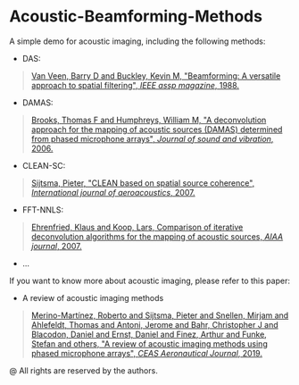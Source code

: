 # Acoustic-Beamforming-Methods
A simple demo for acoustic imaging, including the following methods:

* DAS: <br>
> [Van Veen, Barry D and Buckley, Kevin M, "Beamforming: A versatile approach to spatial filtering", *IEEE assp magazine*, 1988.](https://ieeexplore.ieee.org/abstract/document/665/ "https://ieeexplore.ieee.org/abstract/document/665/")
* DAMAS: <br>
> [Brooks, Thomas F and Humphreys, William M, "A deconvolution approach for the mapping of acoustic sources (DAMAS) determined from phased microphone arrays", *Journal of sound and vibration*, 2006.](https://www.sciencedirect.com/science/article/pii/S0022460X06000289 "https://www.sciencedirect.com/science/article/pii/S0022460X06000289")
* CLEAN-SC: <br> 
> [Sijtsma, Pieter, "CLEAN based on spatial source coherence", *International journal of aeroacoustics*, 2007.](https://journals.sagepub.com/doi/abs/10.1260/147547207783359459 "https://journals.sagepub.com/doi/abs/10.1260/147547207783359459")
* FFT-NNLS: <br>
> [Ehrenfried, Klaus and Koop, Lars, Comparison of iterative deconvolution algorithms for the mapping of acoustic sources, *AIAA journal*, 2007.](https://arc.aiaa.org/doi/abs/10.2514/1.26320?journalCode=aiaaj "https://arc.aiaa.org/doi/abs/10.2514/1.26320?journalCode=aiaaj")
* ...

If you want to know more about acoustic imaging, please refer to this paper:

* A review of acoustic imaging methods
> [Merino-Martínez, Roberto and Sijtsma, Pieter and Snellen, Mirjam and Ahlefeldt, Thomas and Antoni, Jerome and Bahr, Christopher J and Blacodon, Daniel and Ernst, Daniel and Finez, Arthur and Funke, Stefan and others, "A review of acoustic imaging methods using phased microphone arrays", *CEAS Aeronautical Journal*, 2019.](https://link.springer.com/article/10.1007/s13272-019-00383-4 "https://link.springer.com/article/10.1007/s13272-019-00383-4")

@ All rights are reserved by the authors.
